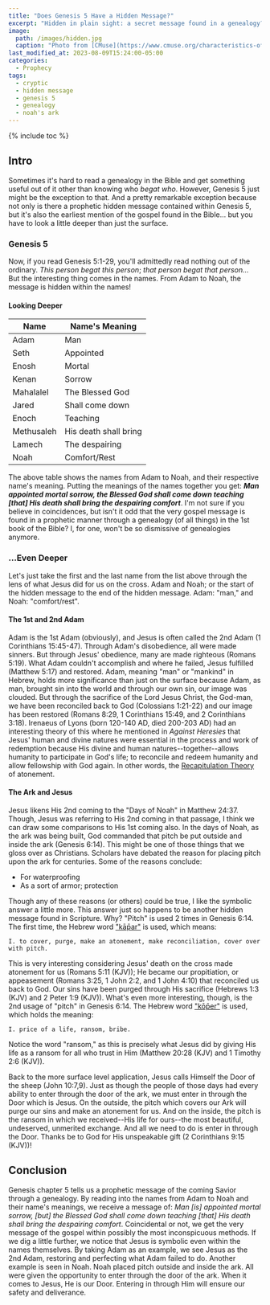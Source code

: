 ```yaml
---
title: "Does Genesis 5 Have a Hidden Message?"
excerpt: "Hidden in plain sight: a secret message found in a genealogy?!"
image: 
  path: /images/hidden.jpg
  caption: "Photo from [CMuse](https://www.cmuse.org/characteristics-of-gospel-music/)"
last_modified_at: 2023-08-09T15:24:00-05:00
categories:
  - Prophecy
tags: 
  - cryptic
  - hidden message
  - genesis 5
  - genealogy
  - noah's ark
---
```


{% include toc %}

## Intro
Sometimes it's hard to read a genealogy in the Bible and get something useful out of it other than knowing who *begat who*. However, Genesis 5 just might be the exception to that. And a pretty remarkable exception because not only is there a prophetic hidden message contained within Genesis 5, but it's also the earliest mention of the gospel found in the Bible... but you have to look a little deeper than just the surface.

### Genesis 5
Now, if you read Genesis 5:1-29, you'll admittedly read nothing out of the ordinary. *This person begat this person*; *that person begat that person...* But the interesting thing comes in the names. From Adam to Noah, the message is hidden within the names! 

#### Looking Deeper

| Name  | Name's Meaning  |
|---|---|
| Adam   | Man  |
| Seth  | Appointed  |
| Enosh  | Mortal  |
| Kenan  | Sorrow  |
| Mahalalel  | The Blessed God  |
| Jared  | Shall come down  |
| Enoch  | Teaching  |
| Methusaleh  | His death shall bring  |
| Lamech  | The despairing  |
| Noah  | Comfort/Rest  |

The above table shows the names from Adam to Noah, and their respective name's meaning. Putting the meanings of the names together you get: <b>*Man appointed mortal sorrow, the Blessed God shall come down teaching [that] His death shall bring the despairing comfort*</b>. I'm not sure if you believe in coincidences, but isn't it odd that the very gospel message is found in a prophetic manner through a genealogy (of all things) in the 1st book of the Bible? I, for one, won't be so dismissive of genealogies anymore.

### ...Even Deeper
Let's just take the first and the last name from the list above through the lens of what Jesus did for us on the cross. Adam and Noah; or the start of the hidden message to the end of the hidden message. Adam: "man," and Noah: "comfort/rest". 

#### The 1st and 2nd Adam
Adam is the 1st Adam (obviously), and Jesus is often called the 2nd Adam (1 Corinthians 15:45-47). Through Adam's disobedience, all were made sinners. But through Jesus' obedience, many are made righteous (Romans 5:19). What Adam couldn't accomplish and where he failed, Jesus fulfilled (Matthew 5:17) and restored. Adam, meaning "man" or "mankind" in Hebrew, holds more significance than just on the surface because Adam, as man, brought sin into the world and through our own sin, our image was clouded. But through the sacrifice of the Lord Jesus Christ, the God-man, we have been reconciled back to God (Colossians 1:21-22) and our image has been restored (Romans 8:29, 1 Corinthians 15:49, and 2 Corinthians 3:18). Irenaeus of Lyons (born 120-140 AD, died 200-203 AD) had an interesting theory of this where he mentioned in *Against Heresies* that Jesus' human and divine natures were essential in the process and work of redemption because His divine and human natures--together--allows humanity to participate in God's life; to reconcile and redeem humanity and allow fellowship with God again. In other words, the [Recapitulation Theory](https://www.gotquestions.org/recapitulation-theory-atonement.html) of atonement. 

#### The Ark and Jesus 
Jesus likens His 2nd coming to the "Days of Noah" in Matthew 24:37. Though, Jesus was referring to His 2nd coming in that passage, I think we can draw some comparisons to His 1st coming also. In the days of Noah, as the ark was being built, God commanded that pitch be put outside and inside the ark (Genesis 6:14). This might be one of those things that we gloss over as Christians. Scholars have debated the reason for placing pitch upon the ark for centuries. Some of the reasons conclude:

* For waterproofing
* As a sort of armor; protection

Though any of these reasons (or others) could be true, I like the symbolic answer a little more. This answer just so happens to be another hidden message found in Scripture. Why? "Pitch" is used 2 times in Genesis 6:14. The first time, the Hebrew word ["kāp̄ar"](https://www.blueletterbible.org/lexicon/h3722/kjv/wlc/0-1/) is used, which means: 

```
I. to cover, purge, make an atonement, make reconciliation, cover over with pitch.
```

This is very interesting considering Jesus' death on the cross made atonement for us (Romans 5:11 (KJV)); He became our propitiation, or appeasement (Romans 3:25, 1 John 2:2, and 1 John 4:10) that reconciled us back to God. Our sins have been purged through His sacrifice (Hebrews 1:3 (KJV) and 2 Peter 1:9 (KJV)). What's even more interesting, though, is the 2nd usage of "pitch" in Genesis 6:14. The Hebrew word ["kōp̄er"](https://www.blueletterbible.org/lexicon/h3724/kjv/wlc/0-1/) is used, which holds the meaning:

```
I. price of a life, ransom, bribe.
```

Notice the word "ransom," as this is precisely what Jesus did by giving His life as a ransom for all who trust in Him (Matthew 20:28 (KJV) and 1 Timothy 2:6 (KJV)).

Back to the more surface level application, Jesus calls Himself the Door of the sheep (John 10:7,9). Just as though the people of those days had every ability to enter through the door of the ark, we must enter in through the Door which is Jesus. On the outside, the pitch which covers our Ark will purge our sins and make an atonement for us. And on the inside, the pitch is the ransom in which we received--His life for ours--the most beautiful, undeserved, unmerited exchange. And all we need to do is enter in through the Door. Thanks be to God for His unspeakable gift (2 Corinthians 9:15 (KJV))!


## Conclusion
Genesis chapter 5 tells us a prophetic message of the coming Savior through a genealogy. By reading into the names from Adam to Noah and their name's meanings, we receive a message of: *Man [is] appointed mortal sorrow, [but] the Blessed God shall come down teaching [that] His death shall bring the despairing comfort*. Coincidental or not, we get the very message of the gospel within possibly the most inconspicuous methods. If we dig a little further, we notice that Jesus is symbolic even within the names themselves. By taking Adam as an example, we see Jesus as the 2nd Adam, restoring and perfecting what Adam failed to do. Another example is seen in Noah. Noah placed pitch outside and inside the ark. All were given the opportunity to enter through the door of the ark. When it comes to Jesus, He is our Door. Entering in through Him will ensure our safety and deliverance. 


<script src='https://www.blueletterbible.org/assets-v3/scripts/blbToolTip/BLB_ScriptTagger-min.js' type='text/javascript'></script>
<script type='text/javascript'>
BLB.Tagger.Translation = 'ESV';
BLB.Tagger.HyperLinks = 'all'; 
BLB.Tagger.HideTanslationAbbrev = false;
BLB.Tagger.TargetNewWindow = true;
BLB.Tagger.Style = 'par'; 
BLB.Tagger.NoSearchTagNames = '';
BLB.Tagger.NoSearchClassNames = 'noTag doNotTag'; 
</script>

